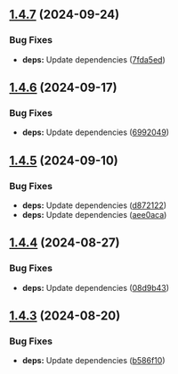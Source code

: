 ## [1.4.7](https://github.com/observeinc/manifests/compare/v1.4.6...v1.4.7) (2024-09-24)


### Bug Fixes

* **deps:** Update dependencies ([7fda5ed](https://github.com/observeinc/manifests/commit/7fda5ed17565faf415e798537ce1c4b49ffcec04))



## [1.4.6](https://github.com/observeinc/manifests/compare/v1.4.5...v1.4.6) (2024-09-17)


### Bug Fixes

* **deps:** Update dependencies ([6992049](https://github.com/observeinc/manifests/commit/69920493709afa76bb96073422e3b87d3bafa09e))



## [1.4.5](https://github.com/observeinc/manifests/compare/v1.4.4...v1.4.5) (2024-09-10)


### Bug Fixes

* **deps:** Update dependencies ([d872122](https://github.com/observeinc/manifests/commit/d872122e54fcfe51379d105e90b8b02a1ca13cd3))
* **deps:** Update dependencies ([aee0aca](https://github.com/observeinc/manifests/commit/aee0aca367c9619fb67ddd7d49f039e6b3e757a3))



## [1.4.4](https://github.com/observeinc/manifests/compare/v1.4.3...v1.4.4) (2024-08-27)


### Bug Fixes

* **deps:** Update dependencies ([08d9b43](https://github.com/observeinc/manifests/commit/08d9b43254eaee4ccc2cde2dfa4cf7d2a0046753))



## [1.4.3](https://github.com/observeinc/manifests/compare/v1.4.2...v1.4.3) (2024-08-20)


### Bug Fixes

* **deps:** Update dependencies ([b586f10](https://github.com/observeinc/manifests/commit/b586f102fc00580ce44901c32f5b9d33767977da))




